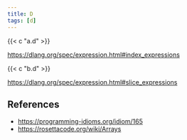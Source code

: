 ```yaml
---
title: D
tags: [d]
---
```


{{< c "a.d" >}}

<https://dlang.org/spec/expression.html#index_expressions>

{{< c "b.d" >}}

<https://dlang.org/spec/expression.html#slice_expressions>

## References

- <https://programming-idioms.org/idiom/165>
- <https://rosettacode.org/wiki/Arrays>
